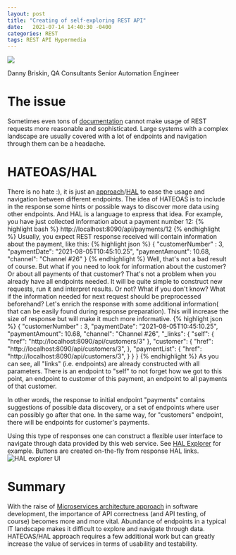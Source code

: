 ```yaml
---
layout: post
title: "Creating of self-exploring REST API"
date:   2021-07-14 14:40:30 -0400
categories: REST 
tags: REST API Hypermedia
---
```

![](/images/rest_hypermedia.jpg)

Danny Briskin, QA Consultants Senior Automation Engineer


# The issue
Sometimes even tons of [documentation](https://danny-briskin.github.io/api/testing/2021/07/13/api-documentation-importance.html) cannot make usage of REST requests more reasonable and sophisticated. Large systems with a complex landscape are usually covered with a lot of endpoints and navigation through them can be a headache.

# HATEOAS/HAL
There is no hate :), it is just an [approach](https://en.wikipedia.org/wiki/HATEOAS)/[HAL](https://en.wikipedia.org/wiki/Hypertext_Application_Language) to ease the usage and navigation between different endpoints. The idea of HATEOAS is to include in the response some hints or possible ways to discover more data using other endpoints. And HAL is a language to express that idea.
For example, you have just collected information about a payment number 12:
{% highlight bash %}
http://localhost:8090/api/payments/12
{% endhighlight %}
Usually, you expect REST response received will contain information about the payment, like this:
{% highlight json %}
{
    "customerNumber" : 3,
    "paymentDate": "2021-08-05T10:45:10.25",
    "paymentAmount": 10.68,
    "channel": "Channel #26"
}
{% endhighlight %}
Well, that's not a bad result of course. But what if you need to look for information about the customer? Or about all payments of that customer? That's not a problem when you already have all endpoints needed. It will be quite simple to construct new requests, run it and interpret results. Or not?
What if you don't know? What if the information needed for next request should be preprocessed beforehand?
Let's enrich the response with some additional information( that can be easily found during response preparation). This will increase the size of response but will make it much more informative.
{% highlight json %}
{
    "customerNumber" : 3,
    "paymentDate": "2021-08-05T10:45:10.25",
    "paymentAmount": 10.68,
    "channel": "Channel #26",
    "_links": {
        "self": {
            "href": "http://localhost:8090/api/customers/3"
        },
        "customer": {
            "href": "http://localhost:8090/api/customers/3",
        },
        "paymentList": {
            "href": "http://localhost:8090/api/customers/3",
        }
    }
}
{% endhighlight %}
As you can see, all "links" (i.e. endpoints) are already constructed with all parameters. There is an endpoint to "self" to not forget how we got to this point, an endpoint to customer of this payment, an endpoint to all payments of that customer. 

In other words, the response to initial endpoint "payments" contains suggestions of possible data discovery, or a set of endpoints where user can possibly go after that one. In the same way, for "customers" endpoint, there will be endpoints for customer's payments.

Using this type of responses one can construct a flexible user interface to navigate through data provided by this web service. See [HAL Explorer](https://github.com/toedter/hal-explorer) for example. Buttons are created on-the-fly from response HAL links.
![HAL explorer UI](/images/hal_explorer_04.png)

# Summary
With the raise of [Microservices architecture approach](https://en.wikipedia.org/wiki/Microservices) in software development, the importance of API correctness (and API testing, of course) becomes more and more vital. Abundance of endpoints in a typical IT landscape makes it difficult to explore and navigate through data. HATEOAS/HAL approach requires a few additional work but can greatly increase the value of services in terms of usability and testability.